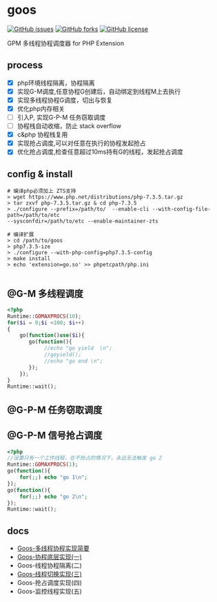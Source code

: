 # goos
<p>
<a href="https://github.com/brewlin/goos/issues"><img alt="GitHub issues" src="https://img.shields.io/github/issues/brewlin/goos"></a>
 <a href="https://github.com/brewlin/goos/network"><img alt="GitHub forks" src="https://img.shields.io/github/forks/brewlin/goos"></a>
 <a href="https://github.com/brewlin/goos/blob/master/LICENSE"><img alt="GitHub license" src="https://img.shields.io/github/license/brewlin/goos"></a>
 </p>

GPM 多线程协程调度器 for PHP Extension
## process
- [x] php环境线程隔离，协程隔离
- [x] 实现G-M调度,任意协程G创建后，自动绑定到线程M上去执行
- [x] 实现多线程协程G调度，切出与恢复
- [x] 优化php内存相关
- [ ] 引入P, 实现G-P-M 任务窃取调度
- [ ] 协程栈自动收缩，防止 stack overflow
- [x] c&php 协程栈复用
- [x] 实现抢占调度,可以对任意在执行的协程发起抢占
- [x] 优化抢占调度,检查任意超过10ms持有G的线程，发起抢占调度

## config & install
```asciidoc
# 编译php必须加上 ZTS支持
> wget https://www.php.net/distributions/php-7.3.5.tar.gz
> tar zxvf php-7.3.5.tar.gz & cd php-7.3.5
> ./configure --prefix=/path/to/  --enable-cli --with-config-file-path=/path/to/etc 
--sysconfdir=/path/to/etc --enable-maintainer-zts

# 编译扩展
> cd /path/to/goos
> php7.3.5-ize
> ./configure --with-php-config=php7.3.5-config
> make install
> echo 'extension=go.so' >> phpetcpath/php.ini 


```
## @G-M 多线程调度
```php
<?php
Runtime::GOMAXPROCS(10);
for($i = 0;$i <100; $i++)
{
    go(function()use($i){
       go(function(){
            //echo "go yield  \n";
            //goyield();
            //echo "go end \n";
       });
    });
}
Runtime::wait();
```
## @G-P-M 任务窃取调度

## @G-P-M 信号抢占调度

```php
<?php
//设置只有一个工作线程，在不抢占的情况下，永远无法触发 go 2
Runtime::GOMAXPROCS(1);
go(function(){
    for(;;) echo "go 1\n"; 
});
go(function(){
    for(;;) echo "go 2\n";
});
Runtime::wait();
```
## docs
- [Goos-多线程协程实现简要](https://wiki.brewlin.com/wiki/blog/goos/Goos-%E5%A4%9A%E7%BA%BF%E7%A8%8B%E5%8D%8F%E7%A8%8B%E5%AE%9E%E7%8E%B0%E7%AE%80%E8%A6%81/)
- [Goos-协程底层实现(一)](https://wiki.brewlin.com/wiki/blog/goos/Goos-%E5%BA%95%E5%B1%82%E5%8D%8F%E7%A8%8B%E5%AE%9E%E7%8E%B0(%E4%B8%80)/)
- Goos-线程协程隔离(二)
- [Goos-线程切换实现(三)](https://wiki.brewlin.com/wiki/blog/goos/Goos-%E5%BA%95%E5%B1%82%E5%8D%8F%E7%A8%8B%E5%AE%9E%E7%8E%B0(%E4%B8%89)/)
- Goos-抢占调度实现(四)
- Goos-监控线程实现(五)

